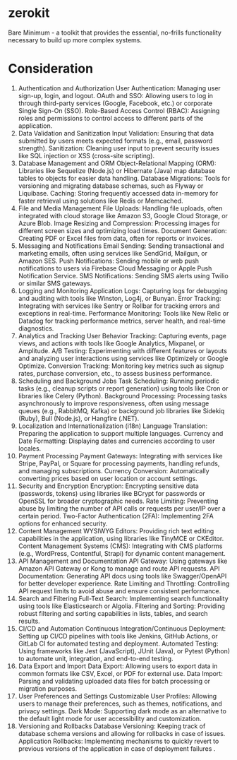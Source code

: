 # zerokit
Bare Minimum - a toolkit that provides the essential, no-frills functionality necessary to build up more complex systems.

# Consideration

1. Authentication and Authorization
User Authentication: Managing user sign-up, login, and logout.
OAuth and SSO: Allowing users to log in through third-party services (Google, Facebook, etc.) or corporate Single Sign-On (SSO).
Role-Based Access Control (RBAC): Assigning roles and permissions to control access to different parts of the application.
2. Data Validation and Sanitization
Input Validation: Ensuring that data submitted by users meets expected formats (e.g., email, password strength).
Sanitization: Cleaning user input to prevent security issues like SQL injection or XSS (cross-site scripting).
3. Database Management and ORM
Object-Relational Mapping (ORM): Libraries like Sequelize (Node.js) or Hibernate (Java) map database tables to objects for easier data handling.
Database Migrations: Tools for versioning and migrating database schemas, such as Flyway or Liquibase.
Caching: Storing frequently accessed data in-memory for faster retrieval using solutions like Redis or Memcached.
4. File and Media Management
File Uploads: Handling file uploads, often integrated with cloud storage like Amazon S3, Google Cloud Storage, or Azure Blob.
Image Resizing and Compression: Processing images for different screen sizes and optimizing load times.
Document Generation: Creating PDF or Excel files from data, often for reports or invoices.
5. Messaging and Notifications
Email Sending: Sending transactional and marketing emails, often using services like SendGrid, Mailgun, or Amazon SES.
Push Notifications: Sending mobile or web push notifications to users via Firebase Cloud Messaging or Apple Push Notification Service.
SMS Notifications: Sending SMS alerts using Twilio or similar SMS gateways.
6. Logging and Monitoring
Application Logs: Capturing logs for debugging and auditing with tools like Winston, Log4j, or Bunyan.
Error Tracking: Integrating with services like Sentry or Rollbar for tracking errors and exceptions in real-time.
Performance Monitoring: Tools like New Relic or Datadog for tracking performance metrics, server health, and real-time diagnostics.
7. Analytics and Tracking
User Behavior Tracking: Capturing events, page views, and actions with tools like Google Analytics, Mixpanel, or Amplitude.
A/B Testing: Experimenting with different features or layouts and analyzing user interactions using services like Optimizely or Google Optimize.
Conversion Tracking: Monitoring key metrics such as signup rates, purchase conversion, etc., to assess business performance.
8. Scheduling and Background Jobs
Task Scheduling: Running periodic tasks (e.g., cleanup scripts or report generation) using tools like Cron or libraries like Celery (Python).
Background Processing: Processing tasks asynchronously to improve responsiveness, often using message queues (e.g., RabbitMQ, Kafka) or background job libraries like Sidekiq (Ruby), Bull (Node.js), or Hangfire (.NET).
9. Localization and Internationalization (i18n)
Language Translation: Preparing the application to support multiple languages.
Currency and Date Formatting: Displaying dates and currencies according to user locales.
10. Payment Processing
Payment Gateways: Integrating with services like Stripe, PayPal, or Square for processing payments, handling refunds, and managing subscriptions.
Currency Conversion: Automatically converting prices based on user location or account settings.
11. Security and Encryption
Encryption: Encrypting sensitive data (passwords, tokens) using libraries like BCrypt for passwords or OpenSSL for broader cryptographic needs.
Rate Limiting: Preventing abuse by limiting the number of API calls or requests per user/IP over a certain period.
Two-Factor Authentication (2FA): Implementing 2FA options for enhanced security.
12. Content Management
WYSIWYG Editors: Providing rich text editing capabilities in the application, using libraries like TinyMCE or CKEditor.
Content Management Systems (CMS): Integrating with CMS platforms (e.g., WordPress, Contentful, Strapi) for dynamic content management.
13. API Management and Documentation
API Gateway: Using gateways like Amazon API Gateway or Kong to manage and route API requests.
API Documentation: Generating API docs using tools like Swagger/OpenAPI for better developer experience.
Rate Limiting and Throttling: Controlling API request limits to avoid abuse and ensure consistent performance.
14. Search and Filtering
Full-Text Search: Implementing search functionality using tools like Elasticsearch or Algolia.
Filtering and Sorting: Providing robust filtering and sorting capabilities in lists, tables, and search results.
15. CI/CD and Automation
Continuous Integration/Continuous Deployment: Setting up CI/CD pipelines with tools like Jenkins, GitHub Actions, or GitLab CI for automated testing and deployment.
Automated Testing: Using frameworks like Jest (JavaScript), JUnit (Java), or Pytest (Python) to automate unit, integration, and end-to-end testing.
16. Data Export and Import
Data Export: Allowing users to export data in common formats like CSV, Excel, or PDF for external use.
Data Import: Parsing and validating uploaded data files for batch processing or migration purposes.
17. User Preferences and Settings
Customizable User Profiles: Allowing users to manage their preferences, such as themes, notifications, and privacy settings.
Dark Mode: Supporting dark mode as an alternative to the default light mode for user accessibility and customization.
18. Versioning and Rollbacks
Database Versioning: Keeping track of database schema versions and allowing for rollbacks in case of issues.
Application Rollbacks: Implementing mechanisms to quickly revert to previous versions of the application in case of deployment failures
.
